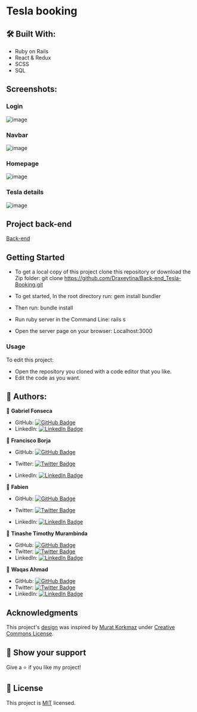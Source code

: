 # Tesla booking
<PROJECT DESCRIPTION>

## :hammer_and_wrench: Built With: 
- Ruby on Rails
- React & Redux
- SCSS 
- SQL

## Screenshots:
  ### Login
  ![image](https://user-images.githubusercontent.com/42799579/199345103-4c72224f-8a4b-4650-a15d-584b4c8ed9c4.png)
  ### Navbar
  ![image](https://user-images.githubusercontent.com/42799579/199346064-29e04774-0c50-4cf9-91b4-7a2fa59643a8.png)
  ### Homepage
  ![image](https://user-images.githubusercontent.com/42799579/199345950-47fb39b9-b4a6-4216-b47b-ee99abbc6ab3.png)
  ### Tesla details
  ![image](https://user-images.githubusercontent.com/42799579/199346557-3303a89b-5346-4a3c-b79a-da1f301fee3a.png)
  
## Project back-end
[Back-end](https://github.com/Draxeytina/Back-end_Tesla-Booking)

## Getting Started 
- To get a local copy of this project clone this repository or download the Zip folder: 
git clone https://github.com/Draxeytina/Back-end_Tesla-Booking.git 

- To get started, In the root directory run: 
gem install bundler 

- Then run: 
bundle install 

- Run ruby server in the Command Line: 
rails s  

- Open the server page on your browser: 
Localhost:3000 

### Usage 
To edit this project:
- Open the repository you cloned with a code editor that you like. 
- Edit the code as you want. 

## :busts_in_silhouette: Authors: 
👤 **Gabriel Fonseca** 
- GitHub: [![GitHub Badge](https://img.shields.io/badge/-Gopxfs-white?logo=GitHub&logoColor=181717&style=plastic)](https://github.com/Gopxfs) 
- LinkedIn: [![LinkedIn Badge](https://img.shields.io/badge/-GabrielFonseca-white?logo=LinkedIn&logoColor=1DA1F2&style=plastic)](https://www.linkedin.com/in/gabriel-fonseca-sales/)

👤 **Francisco Borja**

- GitHub: [![GitHub Badge](https://img.shields.io/badge/-franclobo-white?logo=GitHub&logoColor=181717&style=plastic)](https://github.com/franclobo)

- Twitter: [![Twitter Badge](https://img.shields.io/badge/-Pancho2788-white?logo=Twitter&logoColor=1DA1F2&style=plastic)](https://twitter.com/Pancho2788)

- LinkedIn: [![LinkedIn Badge](https://img.shields.io/badge/-FranciscoBorja-white?logo=LinkedIn&logoColor=1DA1F2&style=plastic)](https://www.linkedin.com/in/francisco-borja-lobato/)

👤 **Fabien**

- GitHub: [![GitHub Badge](https://img.shields.io/badge/-fibini-white?logo=GitHub&logoColor=181717&style=plastic)](https://github.com/fibini)

- Twitter: [![Twitter Badge](https://img.shields.io/badge/-Onenewpage1-white?logo=Twitter&logoColor=1DA1F2&style=plastic)](https://twitter.com/Onenewpage1)

- LinkedIn: [![LinkedIn Badge](https://img.shields.io/badge/-FabienBrathwaite-white?logo=LinkedIn&logoColor=1DA1F2&style=plastic)](https://www.linkedin.com/in/fabien-brathwaite/)

👤 **Tinashe Timothy Murambinda**

- GitHub: [![GitHub Badge](https://img.shields.io/badge/-Draxeytina-white?logo=GitHub&logoColor=181717&style=plastic)](https://github.com/Draxeytina/)
- Twitter: [![Twitter Badge](https://img.shields.io/badge/-tinamura2-white?logo=Twitter&logoColor=1DA1F2&style=plastic)](https://twitter.com/tinamura2")
- LinkedIn: [![LinkedIn Badge](https://img.shields.io/badge/-TinasheMurambinda-white?logo=LinkedIn&logoColor=1DA1F2&style=plastic)](https://www.linkedin.com/in/timothy-tinashe-murambinda/")

👤 **Waqas Ahmad**

- GitHub: [![GitHub Badge](https://img.shields.io/badge/-waqaskanju-white?logo=GitHub&logoColor=181717&style=plastic)](https://github.com/waqaskanju)
- Twitter: [![Twitter Badge](https://img.shields.io/badge/-waqaskanju1-white?logo=Twitter&logoColor=1DA1F2&style=plastic)](https://twitter.com/waqaskanju)
- LinkedIn: [![LinkedIn Badge](https://img.shields.io/badge/-WaqasKanju-white?logo=LinkedIn&logoColor=1DA1F2&style=plastic)](https://linkedin.com/in/waqaskanju)

## Acknowledgments
This project's [design](https://www.behance.net/gallery/26425031/Vespa-Responsive-Redesign) was inspired by [Murat Korkmaz](https://www.behance.net/muratk) under [Creative Commons License](https://creativecommons.org/licenses/).

## :star2: Show your support 
Give a :star: if you like my project! 

## :pencil: License
This project is [MIT](https://github.com/Gopxfs/Back-end_Tesla-Booking/blob/main/LICENSE) licensed. 
